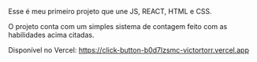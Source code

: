 Esse é meu primeiro projeto que une JS, REACT, HTML e CSS. 

O projeto conta com um simples sistema de contagem feito com as habilidades acima citadas.

Disponível no Vercel: https://click-button-b0d7lzsmc-victortorr.vercel.app
